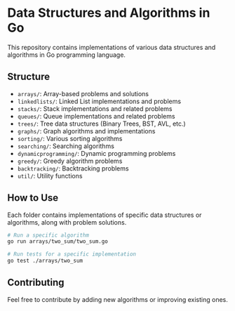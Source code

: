 # Data Structures and Algorithms in Go

This repository contains implementations of various data structures and algorithms in Go programming language.

## Structure

- `arrays/`: Array-based problems and solutions
- `linkedlists/`: Linked List implementations and problems
- `stacks/`: Stack implementations and related problems
- `queues/`: Queue implementations and related problems
- `trees/`: Tree data structures (Binary Trees, BST, AVL, etc.)
- `graphs/`: Graph algorithms and implementations
- `sorting/`: Various sorting algorithms
- `searching/`: Searching algorithms
- `dynamicprogramming/`: Dynamic programming problems
- `greedy/`: Greedy algorithm problems
- `backtracking/`: Backtracking problems
- `util/`: Utility functions

## How to Use

Each folder contains implementations of specific data structures or algorithms, along with problem solutions.

```bash
# Run a specific algorithm
go run arrays/two_sum/two_sum.go

# Run tests for a specific implementation
go test ./arrays/two_sum
```

## Contributing

Feel free to contribute by adding new algorithms or improving existing ones.
